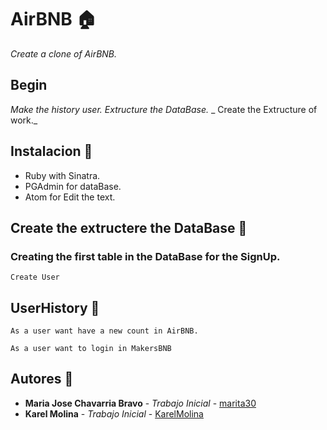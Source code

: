
# AirBNB 🏠
_Create a clone of AirBNB._

## Begin
_Make the history user._
_Extructure the DataBase._
_ Create the Extructure of work._

## Instalacion 🔧
* Ruby with Sinatra.
* PGAdmin for dataBase.
* Atom for Edit the text.

## Create the extructere the DataBase 🔩
### Creating the first table in the DataBase for the SignUp.
```
Create User
```
## UserHistory 📌
```
As a user want have a new count in AirBNB.
```

```
As a user want to login in MakersBNB
```
##  Autores 👥
* **Maria Jose Chavarria Bravo** - *Trabajo Inicial* - [marita30](https://github.com/marita30/MakesrBNB)
* **Karel Molina** - *Trabajo Inicial* - [KarelMolina](https://github.com/karelmolina)
